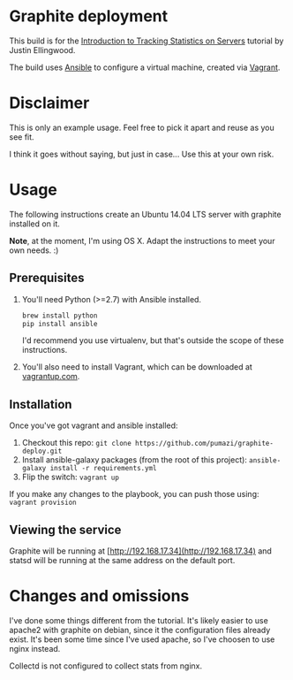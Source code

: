 # Graphite deployment

This build is for the [Introduction to Tracking Statistics on Servers](https://www.digitalocean.com/community/tutorials/an-introduction-to-tracking-statistics-with-graphite-statsd-and-collectd) tutorial by Justin Ellingwood.

The build uses [Ansible](https://docs.ansible.com) to configure a virtual machine, created via [Vagrant](https://vagrantup.com).

# Disclaimer

This is only an example usage. Feel free to pick it apart and reuse as you see fit.

I think it goes without saying, but just in case... Use this at your own risk.

# Usage

The following instructions create an Ubuntu 14.04 LTS server with graphite installed on it.

**Note**, at the moment, I'm using OS X. Adapt the instructions to meet your own needs. :)

## Prerequisites

1. You'll need Python (>=2.7) with Ansible installed.

   ```bash
   brew install python
   pip install ansible
   ```

   I'd recommend you use virtualenv, but that's outside the scope of these instructions.

2. You'll also need to install Vagrant, which can be downloaded at [vagrantup.com](https://www.vagrantup.com/).

## Installation

Once you've got vagrant and ansible installed:

1. Checkout this repo: ``git clone https://github.com/pumazi/graphite-deploy.git``
2. Install ansible-galaxy packages (from the root of this project): ``ansible-galaxy install -r requirements.yml``
3. Flip the switch: ``vagrant up``

If you make any changes to the playbook, you can push those using: ``vagrant provision``

## Viewing the service

Graphite will be running at [http://192.168.17.34](http://192.168.17.34) and statsd will be running at the same address on the default port.

# Changes and omissions

I've done some things different from the tutorial. It's likely easier to use apache2 with graphite on debian, since it the configuration files already exist. It's been some time since I've used apache, so I've choosen to use nginx instead.

Collectd is not configured to collect stats from nginx.
